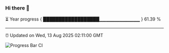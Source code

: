 ### Hi there 👋

⏳ Year progress { ██████████████████▁▁▁▁▁▁▁▁▁▁▁▁ } 61.39 %

---

⏰ Updated on Wed, 13 Aug 2025 02:11:00 GMT

![Progress Bar CI](https://github.com/DhruviPatel157/GitHub-Actions-Demo/workflows/Progress%20Bar%20CI/badge.svg)
